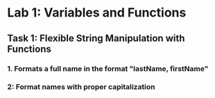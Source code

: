 # Lab 1: Variables and Functions

## Task 1: Flexible String Manipulation with Functions

### 1. Formats a full name in the format "lastName, firstName"

### 2: Format names with proper capitalization
